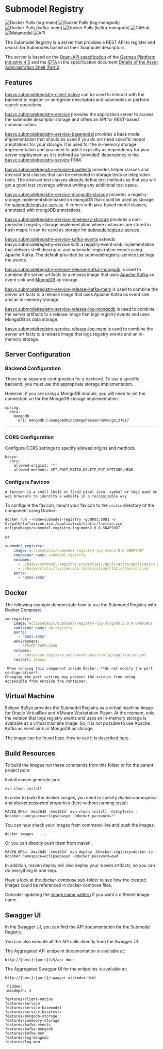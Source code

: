 # Submodel Registry

![Docker Pulls (log-mem)](https://img.shields.io/docker/pulls/eclipsebasyx/submodel-registry-log-mem?label=Docker%20Pulls%20(log-mem))
![Docker Pulls (log-mongodb)](https://img.shields.io/docker/pulls/eclipsebasyx/submodel-registry-log-mongodb?label=Docker%20Pulls%20(log-mongodb))
![Docker Pulls (kafka-mem)](https://img.shields.io/docker/pulls/eclipsebasyx/submodel-registry-kafka-mem?label=Docker%20Pulls%20(kafka-mem))
![Docker Pulls (kafka-mongodb)](https://img.shields.io/docker/pulls/eclipsebasyx/submodel-registry-kafka-mongodb?label=Docker%20Pulls%20(kafka-mongodb))
![GitHub](https://img.shields.io/github/license/eclipse-basyx/basyx-java-server-sdk)
![Metamodel](https://img.shields.io/badge/Metamodel-v3.0-yellow)
![API](https://img.shields.io/badge/API-v3.0-yellow)

The Submodel Registry is a server that provides a REST API to register and search for Submodels based on their Submodel descriptors.

The server is based on the [Open-API specification](https://app.swaggerhub.com/apis/Plattform_i40/AssetAdministrationShellRegistryServiceSpecification/V3.0_SSP-001) of the [German Plattform Industrie 4.0](https://www.plattform-i40.de/) and the [IDTA](https://industrialdigitaltwin.org/) in the specification document [Details of the Asset Administration Shell, Part 2](https://industrialdigitaltwin.org/wp-content/uploads/2023/04/IDTA-01002-3-0_SpecificationAssetAdministrationShell_Part2_API.pdf).

## Features

[basyx.submodelregistry-client-native](./features/client-native.md) can be used to interact with the backend to register or unregister descriptors and submodels or perform search operations.

[basyx.submodelregistry-service](./features/service.md) provides the application server to access the submodel descriptor storage and offers an API for REST-based communication.

[basyx.submodelregistry-service-basemodel](./features/service-basemodel.md) provides a base model implementation that should be used if you do not need specific model annotations for your storage. It is used for the in-memory storage implementation and you need to add it explicitly as dependency for your server deployment as it is defined as 'provided' dependency in the [basyx.submodelregistry-service](./features/service.md) POM.

[basyx.submodelregistry-service-basetests](./features/service-basetest.md) provides helper classes and abstract test classes that can be extended in storage tests or integration tests. The abstract test classes already define test methods so that you will get a good test coverage without writing any additional test cases.

[basyx.submodelregistry-service-mongodb-storage](./features/mongodb-storage.md) provides a registry-storage implementation based on mongoDB that could be used as storage for [submodelregistry-service](./features/service.md). It comes with java-based model classes, annotated with mongoDB annotations.

[basyx.submodelregistry-service-inmemory-storage](./features/inmemory-storage.md) provides a non-persistent registry-storage implementation where instances are stored in hash maps. It can be used as storage for [submodelregistry-service](./features/service.md).

[basyx.submodelregistry-service-kafka-events](./features/kafka-events.md) extends basyx.submodelregistry-service with a registry-event-sink implementation that delivers shell descriptor and submodel registration events using Apache Kafka. The default provided by submodelregistry-service just logs the events.

[basyx.submodelregistry-service-release-kafka-mongodb](./features/kafka-mongodb.md) is used to combine the server artifacts to a release image that uses [Apache Kafka](https://kafka.apache.org/) as event sink and [MongoDB](https://www.mongodb.com/) as storage.

[basyx.submodelregistry-service-release-kafka-mem](./features/kafka-mem.md) is used to combine the server artifacts to a release image that uses Apache Kafka as event sink and an in-memory storage.

[basyx.submodelregistry-service-release-log-mongodb](./features/log-mongodb.md) is used to combine the server artifacts to a release image that logs registry events and uses MongoDB as data storage.

[basyx.submodelregistry-service-release-log-mem](./features/log-mem.md) is used to combine the server artifacts to a release image that logs registry events and an in-memory storage.

## Server Configuration

### Backend Configuration
There is no separate configuration for a backend. To use a specific backend, you must use the appropriate storage implementation.

However, if you are using a MongoDB module, you will need to set the connection uri for the MongoDB storage implementation:
```properties
spring:
  data:
    mongodb:
      uri: mongodb://mongoAdmin:mongoPassword@mongo:27017
```
---

### CORS Configuration
Configure CORS settings to specify allowed origins and methods.

```properties
basyx:
  cors:
    allowed-origins: '*'
    allowed-methods: GET,POST,PATCH,DELETE,PUT,OPTIONS,HEAD
```

### Configure Favicon
```{note}
A favicon is a small 16×16 or 32×32 pixel icon, symbol or logo used by web browsers to identify a website in a recognizable way
```
To configure the favicon, mount your favicon to the `static` directory of the component using Docker:
```
docker run --name=submodel-registry -p:8081:8081 -v C:/path/to/favicon.ico:/application/static/favicon.ico eclipsebasyx/submodel-registry-log-mem:2.0.0-SNAPSHOT
```
or
```yaml
submodel-registry:
    image: eclipsebasyx/submodel-registry-log-mem:2.0.0-SNAPSHOT
    container_name: submodel-registry
    volumes:
      - ./basyx/submodel-registry.properties:/application/application.properties
	  - ./basyx/static/favicon.ico:/application/static/favicon.ico
    ports:
      - '8080:8080'
```

## Docker
The following example demonstrate how to use the Submodel Registry with Docker Compose:

```yml
sm-registry:
    image: eclipsebasyx/submodel-registry-log-mongodb:2.0.0-SNAPSHOT
    container_name: sm-registry
    ports:
      - '8083:8080'
    environment:
      - SERVER_PORT=8080
    volumes:
      - ./basyx/sm-registry.yml:/workspace/config/application.yml
    restart: always
```

```{warning}
 When running this component inside Docker, **do not modify the port configuration**.  
Changing the port setting may prevent the service from being accessible from outside the container.
```
## Virtual Machine
Eclipse BaSyx provides the Submodel Registry as a virtual machine image for Oracle VirtualBox and VMware Workstation Player. At the moment, only the version that logs registry events and uses an in-memory storage is available as a virtual machine image. So, it is not possible to use Apache Kafka as event sink or MongoDB as storage.

The image can be found [here](https://oc.iese.de/index.php/s/9JyJAuOlhh9vMUu). How to use it is described [here](../../../user_tutorials/virtualmachines/alpine_virtualmachine_setup_use.md).


## Build Resources

To build the images run these commands from this folder or for the parent project pom:

Install maven generate jars:

``` shell 
mvn clean install
```

In order to build the docker images, you need to specify *docker.namespace* and *docker.password* properties (here without running tests):

``` shell
MAVEN_OPS='-Xmx2048 -Xms1024' mvn clean install -DskipTests -Ddocker.namespace=eclipsebasyx -Ddocker.password=""
```

You can now check your images from command-line and push the images:
``` shell 
docker images   ...
```
Or you can directly push them from maven. 

``` shell 
MAVEN_OPS='-Xmx2048 -Xms1024' mvn deploy -Ddocker.registry=docker.io -Ddocker.namespace=eclipsebasyx -Ddocker.password=pwd
```
In addition, maven deploy will also deploy your maven artifacts, so you can do everything in one step.

Have a look at the *docker-compose* sub-folder to see how the created images could be referenced in docker-compose files.

Consider updating the [image name pattern](pom.xml#L16) if you want a different image name.

## Swagger UI
In the Swagger UI, you can find the API documentation for the Submodel Registry.

You can also execute all the API calls directly from the Swagger UI.

The Aggregated API endpoint documentation is available at:

	http://{host}:{port}/v3/api-docs
	
The Aggregated Swagger UI for the endpoints is available at:

	http://{host}:{port}/swagger-ui/index.html


```{toctree}
:hidden:
:maxdepth: 1

features/client-native
features/service
features/service-basemodel
features/service-basetests
features/mongodb-storage
features/inmemory-storage
features/kafka-events
features/kafka-mongodb
features/kafka-mem
features/log-mongodb
features/log-mem
```
